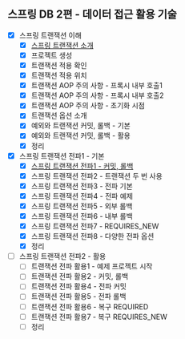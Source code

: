 ## 스프링 DB 2편 - 데이터 접근 활용 기술

- [x] 스프링 트랜잭션 이해
    - [x] [스프링 트랜잭션 소개](https://github.com/hongmoSung/jdbc2/blob/main/docs/transaction/트랜잭션_소개.md)
    - [x] 프로젝트 생성
    - [x] 트랜잭션 적용 확인
    - [x] 트랜잭션 적용 위치
    - [x] 트랜잭션 AOP 주의 사항 - 프록시 내부 호출1
    - [x] 트랜잭션 AOP 주의 사항 - 프록시 내부 호출2
    - [x] 트랜잭션 AOP 주의 사항 - 초기화 시점
    - [x] 트랜잭션 옵션 소개
    - [x] 예외와 트랜잭션 커밋, 롤백 - 기본
    - [x] 예외와 트랜잭션 커밋, 롤백 - 활용
    - [x] 정리
- [x] 스프링 트랜잭션 전파1 - 기본
    - [x] [스프링 트랜잭션 전파1 - 커밋, 롤백](https://github.com/hongmoSung/jdbc2/blob/main/docs/transaction/트랜잭션_전파.md)
    - [x] 스프링 트랜잭션 전파2 - 트랜잭션 두 번 사용
    - [x] 스프링 트랜잭션 전파3 - 전파 기본
    - [x] 스프링 트랜잭션 전파4 - 전파 예제
    - [x] 스프링 트랜잭션 전파5 - 외부 롤백
    - [x] 스프링 트랜잭션 전파6 - 내부 롤백
    - [x] 스프링 트랜잭션 전파7 - REQUIRES_NEW
    - [x] 스프링 트랜잭션 전파8 - 다양한 전파 옵션
    - [x] 정리
- [ ] 스프링 트랜잭션 전파2 - 활용
    - [ ] 트랜잭션 전파 활용1 - 예제 프로젝트 시작
    - [ ] 트랜잭션 전파 활용2 - 커밋, 롤백
    - [ ] 트랜잭션 전파 활용4 - 전파 커밋
    - [ ] 트랜잭션 전파 활용5 - 전파 롤백
    - [ ] 트랜잭션 전파 활용6 - 복구 REQUIRED
    - [ ] 트랜잭션 전파 활용7 - 복구 REQUIRES_NEW
    - [ ] 정리